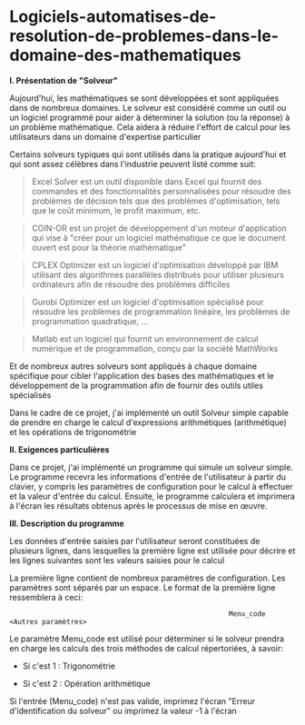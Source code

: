 # Logiciels-automatises-de-resolution-de-problemes-dans-le-domaine-des-mathematiques

**I. Présentation de "Solveur"**

Aujourd'hui, les mathématiques se sont développées et sont appliquées dans de nombreux domaines. Le solveur est considéré comme un outil ou un logiciel programmé pour aider à déterminer la solution (ou la réponse) à un problème mathématique. Cela aidera à réduire l'effort de calcul pour les utilisateurs dans un domaine d'expertise particulier

Certains solveurs typiques qui sont utilisés dans la pratique aujourd'hui et qui sont assez célèbres dans l'industrie peuvent
listé comme suit:

> Excel Solver est un outil disponible dans Excel qui fournit des commandes et des fonctionnalités personnalisées pour résoudre des problèmes de décision tels que des problèmes d'optimisation, tels que le coût minimum, le profit maximum, etc.

> COIN-OR est un projet de développement d'un moteur d'application qui vise à "créer pour un logiciel mathématique ce que le document ouvert est pour la théorie mathématique"

> CPLEX Optimizer est un logiciel d'optimisation développé par IBM utilisant des algorithmes parallèles distribués pour utiliser plusieurs ordinateurs afin de résoudre des problèmes difficiles

> Gurobi Optimizer est un logiciel d'optimisation spécialisé pour résoudre les problèmes de programmation linéaire, les problèmes de programmation quadratique, ...

> Matlab est un logiciel qui fournit un environnement de calcul numérique et de programmation, conçu par la société MathWorks

Et de nombreux autres solveurs sont appliqués à chaque domaine spécifique pour cibler l'application des bases des mathématiques et le développement de la programmation afin de fournir des outils utiles spécialisés

Dans le cadre de ce projet, j'ai implémenté un outil Solveur simple capable de prendre en charge le calcul d'expressions arithmétiques (arithmétique) et les opérations de trigonométrie

**II. Exigences particulières**

Dans ce projet, j'ai implémenté un programme qui simule un solveur simple. Le programme recevra les informations d'entrée de l'utilisateur à partir du clavier, y compris les paramètres de configuration pour le calcul à effectuer et la valeur d'entrée du calcul. Ensuite, le programme calculera et imprimera à l'écran les résultats obtenus après le processus de mise en œuvre.

**III. Description du programme**

Les données d'entrée saisies par l'utilisateur seront constituées de plusieurs lignes, dans lesquelles la première ligne est utilisée pour décrire et les lignes suivantes sont les valeurs saisies pour le calcul

La première ligne contient de nombreux paramètres de configuration. Les paramètres sont séparés par un espace. Le format de la première ligne ressemblera à ceci:

                                                          Menu_code <Autres paramètres>

Le paramètre Menu_code est utilisé pour déterminer si le solveur prendra en charge les calculs des trois méthodes de calcul répertoriées, à savoir:

- Si c'est 1 : Trigonométrie

- Si c'est 2 : Opération arithmétique

Si l'entrée (Menu_code) n'est pas valide, imprimez l'écran "Erreur d'identification du solveur" ou imprimez la valeur -1 à l'écran


































